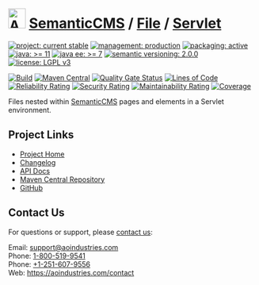 # [<img src="ao-logo.png" alt="AO Logo" width="35" height="40">](https://github.com/aoindustries) [SemanticCMS](https://github.com/aoindustries/semanticcms) / [File](https://github.com/aoindustries/semanticcms-file) / [Servlet](https://github.com/aoindustries/semanticcms-file-servlet)

[![project: current stable](https://semanticcms.com/ao-badges/project-current-stable.svg)](https://aoindustries.com/life-cycle#project-current-stable)
[![management: production](https://semanticcms.com/ao-badges/management-production.svg)](https://aoindustries.com/life-cycle#management-production)
[![packaging: active](https://semanticcms.com/ao-badges/packaging-active.svg)](https://aoindustries.com/life-cycle#packaging-active)  
[![java: &gt;= 11](https://semanticcms.com/ao-badges/java-11.svg)](https://docs.oracle.com/en/java/javase/11/docs/api/)
[![java ee: &gt;= 7](https://semanticcms.com/ao-badges/javaee-7.svg)](https://docs.oracle.com/javaee/7/api/)
[![semantic versioning: 2.0.0](https://semanticcms.com/ao-badges/semver-2.0.0.svg)](http://semver.org/spec/v2.0.0.html)
[![license: LGPL v3](https://semanticcms.com/ao-badges/license-lgpl-3.0.svg)](https://www.gnu.org/licenses/lgpl-3.0)

[![Build](https://github.com/aoindustries/semanticcms-file-servlet/workflows/Build/badge.svg?branch=master)](https://github.com/aoindustries/semanticcms-file-servlet/actions?query=workflow%3ABuild)
[![Maven Central](https://maven-badges.herokuapp.com/maven-central/com.semanticcms/semanticcms-file-servlet/badge.svg)](https://maven-badges.herokuapp.com/maven-central/com.semanticcms/semanticcms-file-servlet)
[![Quality Gate Status](https://sonarcloud.io/api/project_badges/measure?branch=master&project=com.semanticcms%3Asemanticcms-file-servlet&metric=alert_status)](https://sonarcloud.io/dashboard?branch=master&id=com.semanticcms%3Asemanticcms-file-servlet)
[![Lines of Code](https://sonarcloud.io/api/project_badges/measure?branch=master&project=com.semanticcms%3Asemanticcms-file-servlet&metric=ncloc)](https://sonarcloud.io/component_measures?branch=master&id=com.semanticcms%3Asemanticcms-file-servlet&metric=ncloc)  
[![Reliability Rating](https://sonarcloud.io/api/project_badges/measure?branch=master&project=com.semanticcms%3Asemanticcms-file-servlet&metric=reliability_rating)](https://sonarcloud.io/component_measures?branch=master&id=com.semanticcms%3Asemanticcms-file-servlet&metric=Reliability)
[![Security Rating](https://sonarcloud.io/api/project_badges/measure?branch=master&project=com.semanticcms%3Asemanticcms-file-servlet&metric=security_rating)](https://sonarcloud.io/component_measures?branch=master&id=com.semanticcms%3Asemanticcms-file-servlet&metric=Security)
[![Maintainability Rating](https://sonarcloud.io/api/project_badges/measure?branch=master&project=com.semanticcms%3Asemanticcms-file-servlet&metric=sqale_rating)](https://sonarcloud.io/component_measures?branch=master&id=com.semanticcms%3Asemanticcms-file-servlet&metric=Maintainability)
[![Coverage](https://sonarcloud.io/api/project_badges/measure?branch=master&project=com.semanticcms%3Asemanticcms-file-servlet&metric=coverage)](https://sonarcloud.io/component_measures?branch=master&id=com.semanticcms%3Asemanticcms-file-servlet&metric=Coverage)

Files nested within [SemanticCMS](https://github.com/aoindustries/semanticcms) pages and elements in a Servlet environment.

## Project Links
* [Project Home](https://semanticcms.com/file/servlet/)
* [Changelog](https://semanticcms.com/file/servlet/changelog)
* [API Docs](https://semanticcms.com/file/servlet/apidocs/)
* [Maven Central Repository](https://search.maven.org/artifact/com.semanticcms/semanticcms-file-servlet)
* [GitHub](https://github.com/aoindustries/semanticcms-file-servlet)

## Contact Us
For questions or support, please [contact us](https://aoindustries.com/contact):

Email: [support@aoindustries.com](mailto:support@aoindustries.com)  
Phone: [1-800-519-9541](tel:1-800-519-9541)  
Phone: [+1-251-607-9556](tel:+1-251-607-9556)  
Web: https://aoindustries.com/contact
